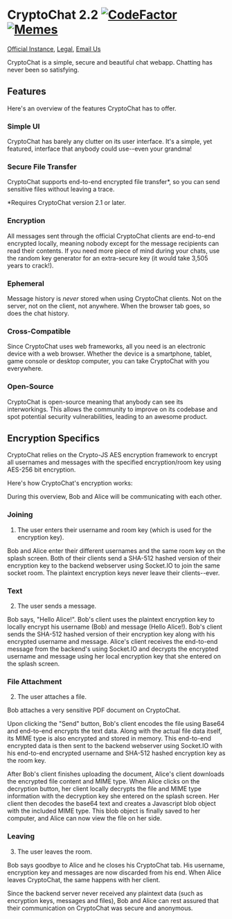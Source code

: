 # CryptoChat 2.2 [![CodeFactor](https://www.codefactor.io/repository/github/cryptochat-dev/cryptochat2/badge)](https://www.codefactor.io/repository/github/cryptochat-dev/cryptochat2) [![Memes](https://img.shields.io/badge/need-memes-red)](https://img.shields.io/badge/need-memes-red)

[Official Instance](https://cryptochat.dev), [Legal](https://cryptochat.dev/legal), [Email Us](mailto:contact@cryptochat.dev)

CryptoChat is a simple, secure and beautiful chat webapp. Chatting has never been so satisfying.

## Features

Here's an overview of the features CryptoChat has to offer.

### Simple UI

CryptoChat has barely any clutter on its user interface. It's a simple, yet featured, interface that anybody could use--even your grandma!

### Secure File Transfer

CryptoChat supports end-to-end encrypted file transfer\*, so you can send sensitive files without leaving a trace.

\*Requires CryptoChat version 2.1 or later.

### Encryption

All messages sent through the official CryptoChat clients are end-to-end encrypted locally, meaning nobody except for the message recipients can read their contents. If you need more piece of mind during your chats, use the random key generator for an extra-secure key (it would take 3,505 years to crack!).

### Ephemeral

Message history is *never* stored when using CryptoChat clients. Not on the server, not on the client, not anywhere. When the browser tab goes, so does the chat history.

### Cross-Compatible

Since CryptoChat uses web frameworks, all you need is an electronic device with a web browser. Whether the device is a smartphone, tablet, game console or desktop computer, you can take CryptoChat with you everywhere.

### Open-Source

CryptoChat is open-source meaning that anybody can see its interworkings. This allows the community to improve on its codebase and spot potential security vulnerabilities, leading to an awesome product.

## Encryption Specifics

CryptoChat relies on the Crypto-JS AES encryption framework to encrypt all usernames and messages with the specified encryption/room key using AES-256 bit encryption.

Here's how CryptoChat's encryption works:

During this overview, Bob and Alice will be communicating with each other.

### Joining

1. The user enters their username and room key (which is used for the encryption key).

Bob and Alice enter their different usernames and the same room key on the splash screen. Both of their clients send a SHA-512 hashed version of their encryption key to the backend webserver using Socket.IO to join the same socket room. The plaintext encryption keys never leave their clients--ever.

### Text

2. The user sends a message.

Bob says, "Hello Alice!". Bob's client uses the plaintext encryption key to locally encrypt his username (Bob) and message (Hello Alice!). Bob's client sends the SHA-512 hashed version of their encryption key along with his encrypted username and message. Alice's client receives the end-to-end message from the backend's using Socket.IO and decrypts the encrypted username and message using her local encryption key that she entered on the splash screen.

### File Attachment

2. The user attaches a file.

Bob attaches a very sensitive PDF document on CryptoChat.

Upon clicking the "Send" button, Bob's client encodes the file using Base64 and end-to-end encrypts the text data. Along with the actual file data itself, its MIME type is also encrypted and stored in memory. This end-to-end encrypted data is then sent to the backend webserver using Socket.IO with his end-to-end encrypted username and SHA-512 hashed encryption key as the room key. 

After Bob's client finishes uploading the document, Alice's client downloads the encrypted file content and MIME type. When Alice clicks on the decryption button, her client locally decrypts the file and MIME type information with the decryption key she entered on the splash screen. Her client then decodes the base64 text and creates a Javascript blob object with the included MIME type. This blob object is finally saved to her computer, and Alice can now view the file on her side.

### Leaving

3. The user leaves the room.

Bob says goodbye to Alice and he closes his CryptoChat tab. His username, encryption key and messages are now discarded from his end. When Alice leaves CryptoChat, the same happens with her client.

Since the backend server never received any plaintext data (such as encryption keys, messages and files), Bob and Alice can rest assured that their communication on CryptoChat was secure and anonymous.